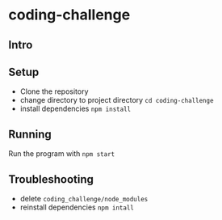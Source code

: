 # coding-challenge

## Intro

## Setup

- Clone the repository
- change directory to project directory `cd coding-challenge`
- install dependencies `npm install`

## Running

Run the program with `npm start`

## Troubleshooting

- delete `coding_challenge/node_modules`
- reinstall dependencies `npm intall`
